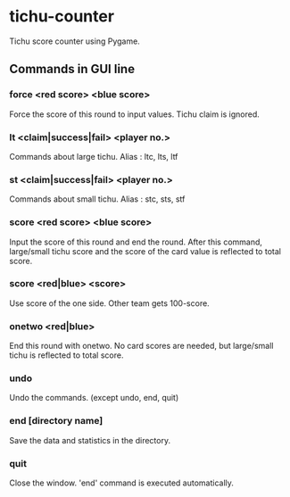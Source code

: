 # tichu-counter
Tichu score counter using Pygame.

## Commands in GUI line
### force \<red score> \<blue score>
Force the score of this round to input values. Tichu claim is ignored.
### lt \<claim|success|fail> \<player no.>
Commands about large tichu.
Alias : ltc, lts, ltf
### st \<claim|success|fail> \<player no.>
Commands about small tichu.
Alias : stc, sts, stf
### score \<red score> \<blue score>
Input the score of this round and end the round. After this command, large/small tichu score and the score of the card value is reflected to total score.
### score \<red|blue> \<score>
Use score of the one side. Other team gets 100-score.
### onetwo \<red|blue>
End this round with onetwo. No card scores are needed, but large/small tichu is reflected to total score.
### undo
Undo the commands. (except undo, end, quit)
### end [directory name]
Save the data and statistics in the directory.
### quit
Close the window. 'end' command is executed automatically.

